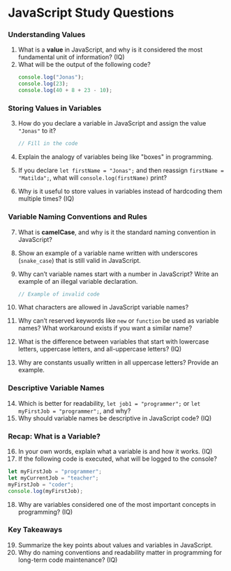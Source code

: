 # JavaScript Study Questions

### Understanding Values
1. What is a **value** in JavaScript, and why is it considered the most fundamental unit of information? (IQ)  
2. What will be the output of the following code?  
   ```javascript
   console.log("Jonas");
   console.log(23);
   console.log(40 + 8 + 23 - 10);
   ```

### Storing Values in Variables

3. How do you declare a variable in JavaScript and assign the value `"Jonas"` to it?

   ```javascript
   // Fill in the code
   ```
4. Explain the analogy of variables being like "boxes" in programming.
5. If you declare `let firstName = "Jonas";` and then reassign `firstName = "Matilda";`, what will `console.log(firstName)` print?
6. Why is it useful to store values in variables instead of hardcoding them multiple times? (IQ)

### Variable Naming Conventions and Rules

7. What is **camelCase**, and why is it the standard naming convention in JavaScript?
8. Show an example of a variable name written with underscores (`snake_case`) that is still valid in JavaScript.
9. Why can’t variable names start with a number in JavaScript? Write an example of an illegal variable declaration.

   ```javascript
   // Example of invalid code
   ```
10. What characters are allowed in JavaScript variable names?
11. Why can’t reserved keywords like `new` or `function` be used as variable names? What workaround exists if you want a similar name?
12. What is the difference between variables that start with lowercase letters, uppercase letters, and all-uppercase letters? (IQ)
13. Why are constants usually written in all uppercase letters? Provide an example.

### Descriptive Variable Names

14. Which is better for readability, `let job1 = "programmer";` or `let myFirstJob = "programmer";`, and why?
15. Why should variable names be descriptive in JavaScript code? (IQ)

### Recap: What is a Variable?

16. In your own words, explain what a variable is and how it works. (IQ)
17. If the following code is executed, what will be logged to the console?

```javascript
let myFirstJob = "programmer";
let myCurrentJob = "teacher";
myFirstJob = "coder";
console.log(myFirstJob);
```

18. Why are variables considered one of the most important concepts in programming? (IQ)

### Key Takeaways

19. Summarize the key points about values and variables in JavaScript.
20. Why do naming conventions and readability matter in programming for long-term code maintenance? (IQ)
